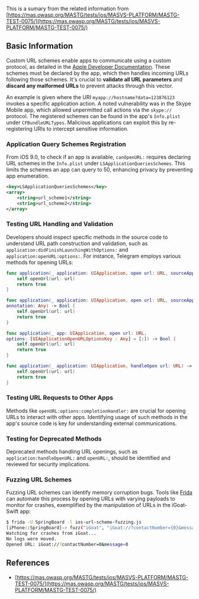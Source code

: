 


This is a sumary from the related information from [https://mas.owasp.org/MASTG/tests/ios/MASVS-PLATFORM/MASTG-TEST-0075/](https://mas.owasp.org/MASTG/tests/ios/MASVS-PLATFORM/MASTG-TEST-0075/)

## Basic Information

Custom URL schemes enable apps to communicate using a custom protocol, as detailed in the [Apple Developer Documentation](https://developer.apple.com/library/content/documentation/iPhone/Conceptual/iPhoneOSProgrammingGuide/Inter-AppCommunication/Inter-AppCommunication.html#//apple_ref/doc/uid/TP40007072-CH6-SW1). These schemes must be declared by the app, which then handles incoming URLs following those schemes. It's crucial to **validate all URL parameters** and **discard any malformed URLs** to prevent attacks through this vector.

An example is given where the URI `myapp://hostname?data=123876123` invokes a specific application action. A noted vulnerability was in the Skype Mobile app, which allowed unpermitted call actions via the `skype://` protocol. The registered schemes can be found in the app's `Info.plist` under `CFBundleURLTypes`. Malicious applications can exploit this by re-registering URIs to intercept sensitive information.

### Application Query Schemes Registration

From iOS 9.0, to check if an app is available, `canOpenURL:` requires declaring URL schemes in the `Info.plist` under `LSApplicationQueriesSchemes`. This limits the schemes an app can query to 50, enhancing privacy by preventing app enumeration.

```xml
<key>LSApplicationQueriesSchemes</key>
<array>
    <string>url_scheme1</string>
    <string>url_scheme2</string>
</array>
```

### Testing URL Handling and Validation

Developers should inspect specific methods in the source code to understand URL path construction and validation, such as `application:didFinishLaunchingWithOptions:` and `application:openURL:options:`. For instance, Telegram employs various methods for opening URLs:

```swift
func application(_ application: UIApplication, open url: URL, sourceApplication: String?) -> Bool {
    self.openUrl(url: url)
    return true
}

func application(_ application: UIApplication, open url: URL, sourceApplication: String?,
annotation: Any) -> Bool {
    self.openUrl(url: url)
    return true
}

func application(_ app: UIApplication, open url: URL,
options: [UIApplicationOpenURLOptionsKey : Any] = [:]) -> Bool {
    self.openUrl(url: url)
    return true
}

func application(_ application: UIApplication, handleOpen url: URL) -> Bool {
    self.openUrl(url: url)
    return true
}
```

### Testing URL Requests to Other Apps

Methods like `openURL:options:completionHandler:` are crucial for opening URLs to interact with other apps. Identifying usage of such methods in the app's source code is key for understanding external communications.

### Testing for Deprecated Methods

Deprecated methods handling URL openings, such as `application:handleOpenURL:` and `openURL:`, should be identified and reviewed for security implications.

### Fuzzing URL Schemes

Fuzzing URL schemes can identify memory corruption bugs. Tools like [Frida](https://codeshare.frida.re/@dki/ios-url-scheme-fuzzing/) can automate this process by opening URLs with varying payloads to monitor for crashes, exemplified by the manipulation of URLs in the iGoat-Swift app:

```bash
$ frida -U SpringBoard -l ios-url-scheme-fuzzing.js
[iPhone::SpringBoard]-> fuzz("iGoat", "iGoat://?contactNumber={0}&message={0}")
Watching for crashes from iGoat...
No logs were moved.
Opened URL: iGoat://?contactNumber=0&message=0
```


## References
* [https://mas.owasp.org/MASTG/tests/ios/MASVS-PLATFORM/MASTG-TEST-0075/](https://mas.owasp.org/MASTG/tests/ios/MASVS-PLATFORM/MASTG-TEST-0075/)



